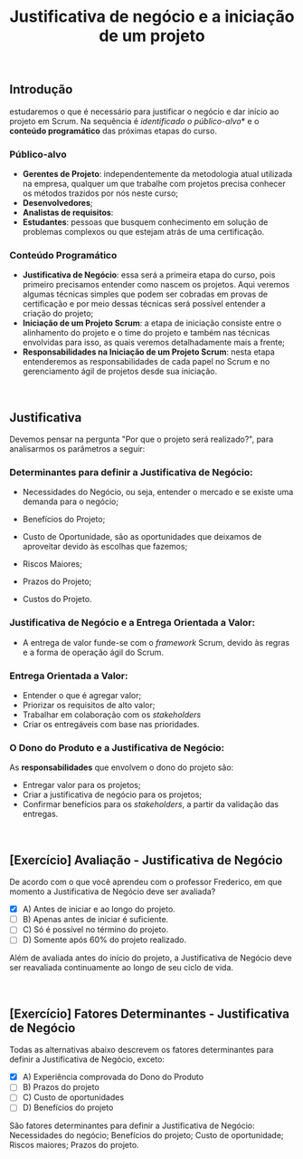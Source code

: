 <div align="center">

# Justificativa de negócio e a iniciação de um projeto

</div>

<br>

## Introdução

 estudaremos o que é necessário para justificar o negócio e dar início ao projeto em Scrum. Na sequência é *identificado o público-alvo** e o **conteúdo programático** das próximas etapas do curso.

### Público-alvo

- **Gerentes de Projeto**: independentemente da metodologia atual utilizada na empresa, qualquer um que trabalhe com projetos precisa conhecer os métodos trazidos por nós neste curso;
- **Desenvolvedores**;
- **Analistas de requisitos**: 
- **Estudantes**: pessoas que busquem conhecimento em solução de problemas complexos ou que estejam atrás de uma certificação.

### Conteúdo Programático

- **Justificativa de Negócio**: essa será a primeira etapa do curso, pois primeiro precisamos entender como nascem os projetos. Aqui veremos algumas técnicas simples que podem ser cobradas em provas de certificação e por meio dessas técnicas será possível entender a criação do projeto;
- **Iniciação de um Projeto Scrum**: a etapa de iniciação consiste entre o alinhamento do projeto e o time do projeto e também nas técnicas envolvidas para isso, as quais veremos detalhadamente mais a frente;
- **Responsabilidades na Iniciação de um Projeto Scrum**: nesta etapa entenderemos as responsabilidades de cada papel no Scrum e no gerenciamento ágil de projetos desde sua iniciação.

<br>

## Justificativa

Devemos pensar na pergunta "Por que o projeto será realizado?", para analisarmos os parâmetros a seguir:

### Determinantes para definir a Justificativa de Negócio:

- Necessidades do Negócio, ou seja, entender o mercado e se existe uma demanda para o negócio;

- Benefícios do Projeto;

- Custo de Oportunidade, são as oportunidades que deixamos de aproveitar devido às escolhas que fazemos;
- Riscos Maiores;
- Prazos do Projeto;
- Custos do Projeto.

### Justificativa de Negócio e a Entrega Orientada a Valor:

- A entrega de valor funde-se com o *framework* Scrum, devido às regras e a forma de operação ágil do Scrum.

### Entrega Orientada a Valor:

- Entender o que é agregar valor;
- Priorizar os requisitos de alto valor;
- Trabalhar em colaboração com os *stakeholders*
- Criar os entregáveis com base nas prioridades.

### O Dono do Produto e a Justificativa de Negócio:

As **responsabilidades** que envolvem o dono do projeto são: 

- Entregar valor para os projetos;
- Criar a justificativa de negócio para os projetos;
- Confirmar benefícios para os *stakeholders*, a partir da validação das entregas.

<br>

## [Exercício] Avaliação - Justificativa de Negócio

De acordo com o que você aprendeu com o professor Frederico, em que momento a Justificativa de Negócio deve ser avaliada?

- [x] A) Antes de iniciar e ao longo do projeto.
- [ ] B) Apenas antes de iniciar é suficiente.
- [ ] C) Só é possível no término do projeto.
- [ ] D) Somente após 60% do projeto realizado.

Além de avaliada antes do início do projeto, a Justificativa de Negócio deve ser reavaliada continuamente ao longo de seu ciclo de vida.

<br>

## [Exercício] Fatores Determinantes - Justificativa de Negócio

Todas as alternativas abaixo descrevem os fatores determinantes para definir a Justificativa de Negócio, exceto:

- [x] A) Experiência comprovada do Dono do Produto
- [ ] B) Prazos do projeto
- [ ] C) Custo de oportunidades
- [ ] D) Benefícios do projeto

São fatores determinantes para definir a Justificativa de Negócio: Necessidades do negócio; Benefícios do projeto; Custo de oportunidade; Riscos maiores; Prazos do projeto.